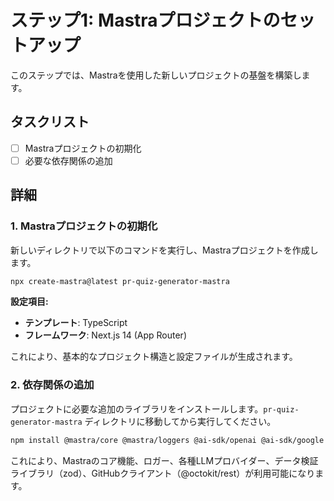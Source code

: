 # ステップ1: Mastraプロジェクトのセットアップ

このステップでは、Mastraを使用した新しいプロジェクトの基盤を構築します。

## タスクリスト

- [ ] Mastraプロジェクトの初期化
- [ ] 必要な依存関係の追加

## 詳細

### 1. Mastraプロジェクトの初期化

新しいディレクトリで以下のコマンドを実行し、Mastraプロジェクトを作成します。

```bash
npx create-mastra@latest pr-quiz-generator-mastra
```

**設定項目:**
- **テンプレート**: TypeScript
- **フレームワーク**: Next.js 14 (App Router)

これにより、基本的なプロジェクト構造と設定ファイルが生成されます。

### 2. 依存関係の追加

プロジェクトに必要な追加のライブラリをインストールします。`pr-quiz-generator-mastra` ディレクトリに移動してから実行してください。

```bash
npm install @mastra/core @mastra/loggers @ai-sdk/openai @ai-sdk/google @ai-sdk/anthropic zod @octokit/rest
```

これにより、Mastraのコア機能、ロガー、各種LLMプロバイダー、データ検証ライブラリ（zod）、GitHubクライアント（@octokit/rest）が利用可能になります。
